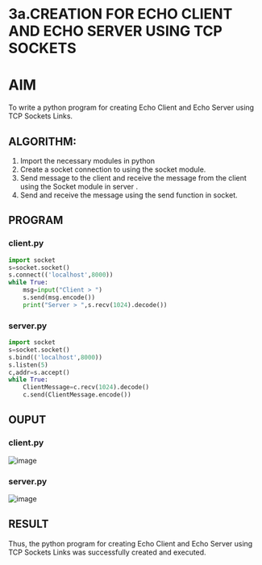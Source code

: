 # 3a.CREATION FOR ECHO CLIENT AND ECHO SERVER USING TCP SOCKETS
# AIM
To write a python program for creating Echo Client and Echo Server using TCP
Sockets Links.
## ALGORITHM:
1. Import the necessary modules in python
2. Create a socket connection to using the socket module.
3. Send message to the client and receive the message from the client using the Socket module in
 server .
4. Send and receive the message using the send function in socket.
## PROGRAM
### client.py
```python
import socket
s=socket.socket()
s.connect(('localhost',8000))
while True:
    msg=input("Client > ")
    s.send(msg.encode())
    print("Server > ",s.recv(1024).decode())
```
### server.py
```python
import socket
s=socket.socket()
s.bind(('localhost',8000))
s.listen(5)
c,addr=s.accept()
while True:
    ClientMessage=c.recv(1024).decode()
    c.send(ClientMessage.encode())
```
## OUPUT
### client.py
![image](https://github.com/user-attachments/assets/c0b7b9ef-a498-4001-9fac-ef5e397c8840)
### server.py
![image](https://github.com/user-attachments/assets/f152c40f-78e5-4bcb-9a3c-d2df22c26d12)
## RESULT
Thus, the python program for creating Echo Client and Echo Server using TCP Sockets Links 
was successfully created and executed.
